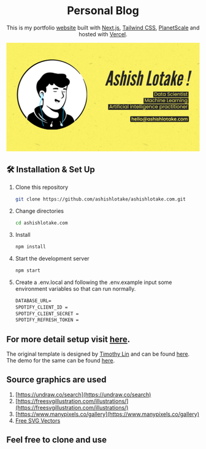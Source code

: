 <h1 align="center">
  Personal Blog
</h1>

<p align="center">
  This is my portfolio  <a href="https://musing.vercel.app/" target="_blank">website</a> built with <a href="https://nextjs.org/" target="_blank">Next.js</a>, <a href="https://tailwindcss.com/" target="_blank">Tailwind CSS</a>, <a href="https://planetscale.com/" target="_blank">PlanetScale</a>  and hosted with <a href="https://www.vercel.com/" target="_blank">Vercel</a>.
</p>

![](public/static/images/twitter-card.png)

## 🛠 Installation & Set Up

1. Clone this repository

   ```sh
   git clone https://github.com/ashishlotake/ashishlotake.com.git
   ```

2. Change directories

   ```sh
   cd ashishlotake.com
   ```

3. Install

   ```sh
   npm install
   ```

4. Start the development server

   ```sh
   npm start
   ```

5. Create a .env.local and following the .env.example input some environment variables so that can run normally.

   ```txt
   DATABASE_URL=
   SPOTIFY_CLIENT_ID =
   SPOTIFY_CLIENT_SECRET =
   SPOTIFY_REFRESH_TOKEN =
   ```

## For more detail setup visit <a href="https://tailwind-nextjs-starter-blog.vercel.app/" target="_blank">here</a>.

The original template is designed by [Timothy Lin](https://github.com/timlrx) and can be found [here](https://github.com/timlrx/tailwind-nextjs-starter-blog). The demo for the same can be found [here](https://tailwind-nextjs-starter-blog.vercel.app/).

## Source graphics are used

1. [https://undraw.co/search](https://undraw.co/search)
2. [https://freesvgillustration.com/illustrations/](https://freesvgillustration.com/illustrations/)
3. [https://www.manypixels.co/gallery](https://www.manypixels.co/gallery)
4. [Free SVG Vectors](https://bloggingwizard.com/free-vector-illustrations/)

## Feel free to clone and use
